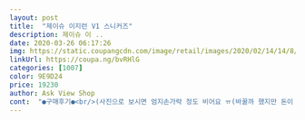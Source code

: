 ```yaml
---
layout: post 
title:  "제이슈 이지런 V1 스니커즈" 
description: 제이슈 이 ..
date: 2020-03-26 06:17:26 
img: https://static.coupangcdn.com/image/retail/images/2020/02/14/14/8/b2902e54-2963-42c5-84e1-33e0c1c73a42.jpg 
linkUrl: https://coupa.ng/bvRHlG 
categories: [1007] 
color: 9E9D24 
price: 19230 
author: Ask View Shop 
cont:  "●구매후기●<br/>(사진으로 보시면 엄지손가락 정도 비어요 ㅠ(바꿀까 했지만 돈이 아깝)<br/>+추가) 3일 신었는데 저는 다행히 뒷꿈치까짐현상은 없네요~!<br/>•••꼭 한치수 작은 걸로 시키시는게 좋지 않을까 싶어요•••<br/>가볍고요.<br/><br/>그리고 발목양말을 신고 잠깐 움직여 봤는데<br/>근데 이상품은 확실히 좀 크게 나온것같아요.<br/><br/>나중에 핑크도 하나 구매할까 싶네요<br/>발 뒤꿈치 피부가 쓸릴 것 같아서 긴 양말 신어야 할 것 같아요.<br/><br/>발볼은 아주 넉넉하진 않은듯 해요.<br/><br/>색이 사진과는 다르게 자주 색이면 어쩌지 했는데 이쁜 분홍색^^<br/>소재가 신다보면 약간 늘어날 수 있는 재질이기 때문에<br/>아참!!!<br/>오 완전 편해요(밖에 나가보진 않았어요.<br/> 하루 신고나서 다시 쓸게요)<br/>운동화 바닥에 튀어나온 부분을 깔끔하게 잘라주었으면 좋았겠어요<br/>이 제품이 상품설명에눈 정사이즈(245)라고 표시되어있는데<br/>일단 신발을 방안에서 처음 신었을때는 괜찮았어요 그다음날 출근할때 착용을 했는데 뒷꿈치가 아프긴했지만 양말이 발목위에까지 와서 참을만 했습니다 이틀째 착용 했을땐 양말이 발목밑으로 내려온걸 신었더니 뒷꿈치가 다까져버려서 반접고 다녔네요... <br/> 가볍고 발이 편하나 뒷꿈치가 까지고 아파서 안신을듯합니다<br/>저는 평소에 구두와 운동화을 모두 245사이즈를 신고 특별히 크거나 작게 나온 신발이 아니라면 다 신을 수 있는 편이에요~<br/>주문할 때 고민스러웠지만 일단 정사이즈 주문해도 나한테 딱 맞지 않을까 싶어서 그냥 상품설명대로 주문했는데, 역시나 너무 커서 헐렁거리구, 발가락과 신발 사이에 공간이 너무 많이 남더라구요ㅠㅠㅋㅋㅋ신발 앞코부분이 빈공간속으로 자꾸 구부러지는 것 같은 느낌이 들었어요.<br/>ㅎㅎㅎㅠㅠ<br/>지금 딱 신기 좋아요.<br/><br/>컬러는 가벼운 느낌을 주고요 ㅎㅎ<br/>평소 사이즈 보다 5정도 작게 시켜도 되겠어요.<br/><br/>한치수 작게 주문하라는 후기들이 많더라구요ㅠㅠ<br/>한치수 작은 사이즈(240)로 바꿔서 신었고 결과는 너무 맘에듭니다~<br/>" 
---
```

